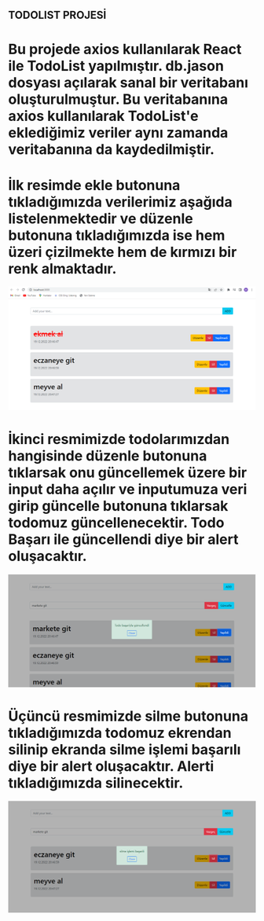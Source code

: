 ## TODOLIST PROJESİ

# Bu projede axios kullanılarak React ile TodoList yapılmıştır. db.jason dosyası açılarak sanal bir veritabanı oluşturulmuştur. Bu veritabanına axios kullanılarak TodoList'e eklediğimiz veriler aynı zamanda veritabanına da kaydedilmiştir.

# İlk resimde ekle butonuna tıkladığımızda verilerimiz aşağıda listelenmektedir ve düzenle butonuna tıkladığımızda ise hem üzeri çizilmekte hem de kırmızı bir renk almaktadır.

<img src="./ekranresimleri/ekran1.png">

# İkinci resmimizde todolarımızdan hangisinde düzenle butonuna tıklarsak onu güncellemek üzere bir input daha açılır ve inputumuza veri girip güncelle butonuna tıklarsak todomuz güncellenecektir. Todo Başarı ile güncellendi diye bir alert oluşacaktır.

<img src="./ekranresimleri/ekran2.png">

# Üçüncü resmimizde silme butonuna tıkladığımızda todomuz ekrendan silinip ekranda silme işlemi başarılı diye bir alert oluşacaktır. Alerti tıkladığımızda silinecektir.

<img src="./ekranresimleri/ekran3.png">